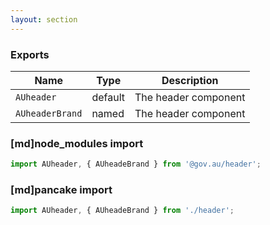 ```yaml
---
layout: section
---
```


### Exports

| Name       | Type    | Description
|------------|---------|-----------------------------------------------------------------------------
| `AUheader`      | default | The header component
| `AUheaderBrand` | named | The header component

### [md]node_modules import

```jsx
import AUheader, { AUheadeBrand } from '@gov.au/header';
```

### [md]pancake import

```jsx
import AUheader, { AUheadeBrand } from './header';
```
